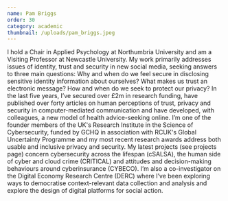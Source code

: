 ```yaml
---
name: Pam Briggs
order: 30
category: academic
thumbnail: /uploads/pam_briggs.jpeg
---
```

I hold a Chair in Applied Psychology at Northumbria University and am a Visiting Professor at Newcastle University. My work primarily addresses issues of identity, trust and security in new social media, seeking answers to three main questions: Why and when do we feel secure in disclosing sensitive identity information about ourselves? What makes us trust an electronic message? How and when do we seek to protect our privacy? In the last five years, I’ve secured over £2m in research funding, have published over forty articles on human perceptions of trust, privacy and security in computer-mediated communication and have developed, with colleagues, a new model of health advice-seeking online. I’m one of the founder members of the UK's Research Institute in the Science of Cybersecurity, funded by GCHQ in association with RCUK's Global Uncertainty Programme and my most recent research awards address both usable and inclusive privacy and security. My latest projects (see projects page) concern cybersecurity across the lifespan (cSALSA), the human side of cyber and cloud crime (CRITICAL) and attitudes and decision-making behaviours around cyberinsurance (CYBECO). I’m also a co-investigator on the Digital Economy Research Centre (DERC) where I’ve been exploring ways to democratise context-relevant data collection and analysis and explore the design of digital platforms for social action.